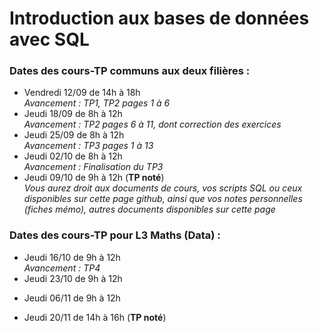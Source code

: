 # Introduction aux bases de données avec SQL

### Dates des cours-TP communs aux deux filières :
- Vendredi 12/09 de 14h à 18h \
*Avancement : TP1, TP2 pages 1 à 6*
- Jeudi 18/09 de 8h à 12h \
*Avancement : TP2 pages 6 à 11, dont correction des exercices*
- Jeudi 25/09 de 8h à 12h \
*Avancement : TP3 pages 1 à 13* 
- Jeudi 02/10 de 8h à 12h \
*Avancement : Finalisation du TP3*
- Jeudi 09/10 de 9h à 12h (**TP noté**) \
*Vous aurez droit aux documents de cours, vos scripts SQL ou ceux disponibles sur cette page github, ainsi que vos notes personnelles (fiches mémo), autres documents disponibles sur cette page*

### Dates des cours-TP pour L3 Maths (Data) :
- Jeudi 16/10 de 9h à 12h \
*Avancement : TP4*
- Jeudi 23/10 de 9h à 12h 
<!--*Avancement :TP5 survolé, TP6 jusqu'au EXISTS \ -->
<!--**Pour la prochaine fois, finir de lire la partie cours du TP6*** -->
- Jeudi 06/11 de 9h à 12h 
<!--  *Avancement : Exercices du TP6* -->
- Jeudi 20/11 de 14h à 16h (**TP noté**) 
<!--*Vous aurez droit aux documents de cours, vos scripts SQL ou ceux disponibles sur cette page github, ainsi que vos notes personnelles (fiches mémo), autres documents disponibles sur cette page* -->
